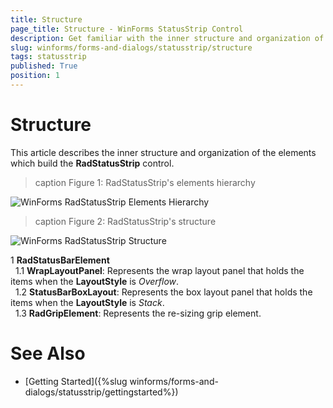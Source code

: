 ```yaml
---
title: Structure
page_title: Structure - WinForms StatusStrip Control
description: Get familiar with the inner structure and organization of the elements which build the WinForms StatusStrip.
slug: winforms/forms-and-dialogs/statusstrip/structure
tags: statusstrip
published: True
position: 1 
---
```

# Structure

This article describes the inner structure and organization of the elements which build the __RadStatusStrip__ control.
        
>caption Figure 1: RadStatusStrip's elements hierarchy

![WinForms RadStatusStrip Elements Hierarchy](images/forms-and-dialogs-form-statusstrip001.png)

>caption Figure 2: RadStatusStrip's structure

![WinForms RadStatusStrip Structure](images/forms-and-dialogs-form-statusstrip002.png)

1 __RadStatusBarElement__  
	&nbsp;&nbsp;1.1 __WrapLayoutPanel__: Represents the wrap layout panel that holds the items when the __LayoutStyle__ is *Overflow*.   
	&nbsp;&nbsp;1.2 __StatusBarBoxLayout__: Represents the box layout panel that holds the items when the __LayoutStyle__ is *Stack*.     
	&nbsp;&nbsp;1.3 __RadGripElement__: Represents the re-sizing grip element.
  

# See Also

* [Getting Started]({%slug winforms/forms-and-dialogs/statusstrip/gettingstarted%})

 
